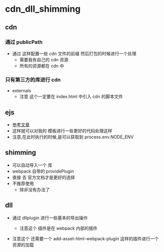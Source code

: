 # cdn_dll_shimming

## cdn

### 通过 publicPath

- 通过 这样配置一些 cdn 文件的前缀 然后打包的时候进行一个处理
  - 需要我有自己的 cdn 资源
  - 所有的资源都在 cdn 中

### 只有第三方的库进行 cdn

- externals
  - 注意 这个一定要在 index.html 中引入 cdn 的脚本文件

## ejs

- [参考文章](https://blog.csdn.net/weixin_53125457/article/details/115013629)
- 这样就可以对我的 模板进行一些更好的代码处理这样
- 注意,在此时执行的时候,是可以获取到 process.env.NODE_ENV

## shimming

- 可以自动导入一个 库
- webpack 自带的 providePlugin
- 直接 去 官方文档才是更好的选择
- 不推荐使用
  - 除非没有办法了

## dll

- 通过 dllplugin 进行一些基本的导出操作

  - 注意这个 插件是在 webpack 内部的插件

- 注意这个 还需要一个 add-asset-html-webpack-plugin 这样的插件进行一个资源的加载
